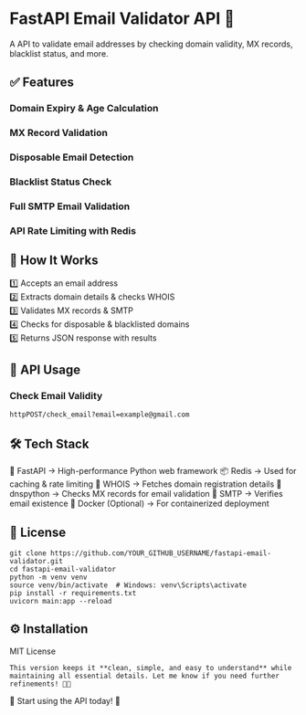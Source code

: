 # FastAPI Email Validator API 🚀  

A API to validate email addresses by checking domain validity, MX records, blacklist status, and more.  

## ✅ Features  

### Domain Expiry & Age Calculation  

### MX Record Validation  
### Disposable Email Detection  
### Blacklist Status Check  
### Full SMTP Email Validation  
### API Rate Limiting with Redis  

## 📡 How It Works  
1️⃣ Accepts an email address  
2️⃣ Extracts domain details & checks WHOIS  
3️⃣ Validates MX records & SMTP  
4️⃣ Checks for disposable & blacklisted domains  
5️⃣ Returns JSON response with results  

## 🔗 API Usage  
### **Check Email Validity**  
``` 
httpPOST/check_email?email=example@gmail.com
```

## 🛠️ Tech Stack
🚀 FastAPI → High-performance Python web framework
📦 Redis → Used for caching & rate limiting
📡 WHOIS → Fetches domain registration details
📩 dnspython → Checks MX records for email validation
📮 SMTP → Verifies email existence
🐳 Docker (Optional) → For containerized deployment

## 📜 License
```
git clone https://github.com/YOUR_GITHUB_USERNAME/fastapi-email-validator.git
cd fastapi-email-validator
python -m venv venv
source venv/bin/activate  # Windows: venv\Scripts\activate
pip install -r requirements.txt
uvicorn main:app --reload
```


## ⚙️ Installation

MIT License
```
This version keeps it **clean, simple, and easy to understand** while maintaining all essential details. Let me know if you need further refinements! 🚀🔥
```
🚀 Start using the API today! 🚀
